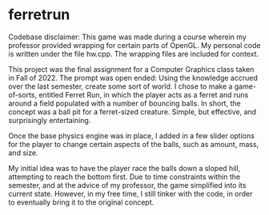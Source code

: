 # ferretrun

Codebase disclaimer: This game was made during a course wherein my professor provided wrapping for certain parts of OpenGL. My personal code is written under the file hw.cpp. The wrapping files are included for context.

This project was the final assignment for a Computer Graphics class taken in Fall of 2022. The prompt was open ended: Using the knowledge accrued over the last semester, create some sort of world. I chose to make a game-of-sorts, entitled Ferret Run, in which the player acts as a ferret and runs around a field populated with a number of bouncing balls. In short, the concept was a ball pit for a ferret-sized creature. Simple, but effective, and surprisingly entertaining.

Once the base physics engine was in place, I added in a few slider options for the player to change certain aspects of the balls, such as amount, mass, and size. 

My initial idea was to have the player race the balls down a sloped hill, attempting to reach the bottom first. Due to time constraints within the semester, and at the advice of my professor, the game simplified into its current state. However, in my free time, I still tinker with the code, in order to eventually bring it to the original concept.
